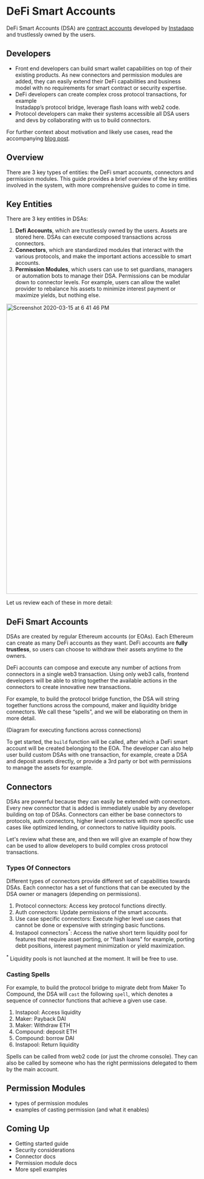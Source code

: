 # DeFi Smart Accounts
DeFi Smart Accounts (DSA) are [contract accounts](https://medium.com/@markmuskardin/mastering-the-fundamentals-of-ethereum-for-new-blockchain-devs-part-iii-wallets-keys-and-4cd3175b535b) developed by [Instadapp](http://instadapp.io) and trustlessly owned by the users. 

## Developers
- Front end developers can build smart wallet capabilities on top of their existing products. As new connectors and permission modules are added, they can easily extend their DeFi capabilities and business model with no requirements for smart contract or security expertise.
- DeFi developers can create complex cross protocol transactions, for example  
Instadapp’s protocol bridge, leverage flash loans with web2 code. 
- Protocol developers can make their systems accessible all DSA users and devs by collaborating with us to build connectors.

For further context about motivation and likely use cases, read the accompanying [blog post](https://blog.instadapp.io/defi-smart-accounts/).


## Overview
There are 3 key types of entities: the DeFi smart accounts, connectors and permission modules. This guide provides a brief overview of the key entities involved in the system, with more comprehensive guides to come in time.


## Key Entities
There are 3 key entities in DSAs:

1. **Defi Accounts**, which are trustlessly owned by the users. Assets are stored here. DSAs can execute composed transactions across connectors.
2. **Connectors**, which are standardized modules that interact with the various protocols, and make the important actions accessible to smart accounts. 
3. **Permission Modules**, which users can use to set guardians, managers or automation bots to manage their DSA. Permissions can be modular down to connector levels. For example, users can allow the wallet provider to rebalance his assets to minimize interest payment or maximize yields, but nothing else. 

<img width="763" alt="Screenshot 2020-03-15 at 6 41 46 PM" src="https://user-images.githubusercontent.com/173707/76699907-d7f9aa80-66ec-11ea-8bb1-d7d508ef44e0.png">

Let us review each of these in more detail:

## DeFi Smart Accounts
DSAs are created by regular Ethereum accounts (or EOAs). Each Ethereum can create as many DeFi accounts as they want. DeFi accounts are **fully trustless**, so users can choose to withdraw their assets anytime to the owners.

DeFi accounts can compose and execute any number of actions from connectors in a single web3 transaction. Using only web3 calls, frontend developers will be able to string together the available actions in the connectors to create innovative new transactions.

For example, to build the protocol bridge function, the DSA will string together functions across the compound, maker and liquidity bridge connectors. We call these “spells”, and we will be elaborating on them in more detail.

(Diagram for executing functions across connections)

To get started, the `build` function will be called, after which a DeFi smart account will be created belonging to the EOA. The developer can also help user build custom DSAs with one transaction, for example, create a DSA and deposit assets directly, or provide a 3rd party or bot with permissions to manage the assets for example.

## Connectors
DSAs are powerful because they can easily be extended with connectors. Every new connector that is added is immediately usable by any developer building on top of DSAs. Connectors can either be base connectors to protocols, auth connectors, higher level connectors with more specific use cases like optimized lending, or connectors to native liquidity pools. 

Let's review what these are, and then we will give an example of how they can be used to allow developers to build complex cross protocol transactions. 

### Types Of Connectors
Different types of connectors provide different set of capabilities towards DSAs. Each connector has a set of functions that can be executed by the DSA owner or managers (depending on permissions).

1. Protocol connectors: Access key protocol functions directly. 
2. Auth connectors: Update permissions of the smart accounts.
3. Use case specific connectors: Execute higher level use cases that cannot be done or expensive with stringing basic functions. 
4. Instapool connectors<sup>*</sup>: Access the native short term liquidity pool for features that require asset porting, or "flash loans" for example, porting debt positions, interest payment minimization or yield maximization. 

<sup>*</sup> Liquidity pools is not launched at the moment. It will be free to use.

### Casting Spells
For example, to build the protocol bridge to migrate debt from Maker To Compound, the DSA will `cast` the following `spell`, which denotes a sequence of connector functions that achieve a given use case.

1. Instapool: Access liquidity
2. Maker: Payback DAI 
3. Maker: Withdraw ETH 
4. Compound: deposit ETH 
5. Compound: borrow DAI 
6. Instapool: Return liquidity

Spells can be called from web2 code (or just the chrome console). They can also be called by someone who has the right permissions delegated to them by the main account. 

## Permission Modules

- types of permission modules
- examples of casting permission (and what it enables)


## Coming Up
- Getting started guide
- Security considerations
- Connector docs
- Permission module docs
- More spell examples

